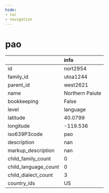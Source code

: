 ```yaml
---
hide:
- toc
- navigation
---
```

# pao
|                      | info            |
|:---------------------|:----------------|
| id                   | nort2954        |
| family_id            | utoa1244        |
| parent_id            | west2621        |
| name                 | Northern Paiute |
| bookkeeping          | False           |
| level                | language        |
| latitude             | 40.0799         |
| longitude            | -119.536        |
| iso639P3code         | pao             |
| description          | nan             |
| markup_description   | nan             |
| child_family_count   | 0               |
| child_language_count | 0               |
| child_dialect_count  | 3               |
| country_ids          | US              |